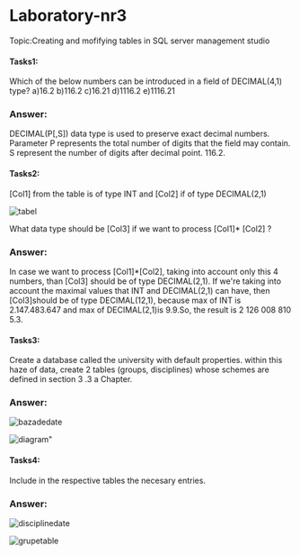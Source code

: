 # Laboratory-nr3

Topic:Creating and mofifying tables in SQL server management studio
#### Tasks1:

Which of the below numbers can be introduced in a field of DECIMAL(4,1) type?
a)16.2  b)116.2  c)16.21  d)1116.2  e)1116.21
### Answer:

 DECIMAL(P[,S]) data type is used to preserve exact decimal numbers. Parameter P represents the total number of digits that
      the field may contain. S represent the number of digits after decimal point. 
      116.2.
#### Tasks2:

[Col1] from the table is of type INT and [Col2] if of type DECIMAL(2,1)

![tabel](https://user-images.githubusercontent.com/43128425/45871494-51356d00-bd96-11e8-9cba-c147b826d070.jpg)
             
   What data type should be [Col3] if we want to process [Col1]* [Col2] ?
### Answer:

In case we want to process [Col1]*[Col2], taking into account only this 4 numbers, than [Col3] should 
      be of type DECIMAL(2,1). If we're taking into account  the maximal values that INT and DECIMAL(2,1) can
      have, then [Col3]should be of type DECIMAL(12,1), because max of INT is 2.147.483.647 and max of
      DECIMAL(2,1)is 9.9.So, the result is 2 126 008 810 5.3.
      
#### Tasks3:
Create a database called the university with default properties. within this haze of
data, create 2 tables (groups, disciplines) whose schemes are defined in section 3 .3 a
Chapter.

### Answer:

![bazadedate](https://user-images.githubusercontent.com/43128425/45871872-2bf52e80-bd97-11e8-95a2-8f5dfd32d875.jpg)

![diagram](https://user-images.githubusercontent.com/43128425/45870449-92784d80-bd93-11e8-8f76-37e6c378d565.jpg)"

#### Tasks4:
Include in the respective tables the necesary entries.

### Answer:

![disciplinedate](https://user-images.githubusercontent.com/43128425/45872377-8ba00980-bd98-11e8-8701-6ca003349a0f.jpg)

![grupetable](https://user-images.githubusercontent.com/43128425/45872520-e5a0cf00-bd98-11e8-9e08-1f2484e9b455.jpg)

